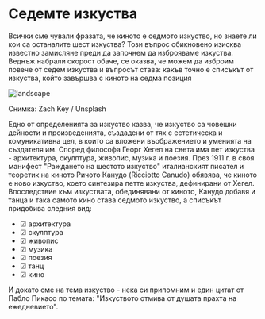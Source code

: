 # Седемте изкуства

Всички сме чували фразата, че киното е седмото изкуство, но знаете ли кои са останалите шест изкуства? Този въпрос обикновено изисква известно замисляне преди да започнем да изброяваме изкуства. Веднъж набрали скорост обаче, се оказва, че можем да изброим повече от седем изкуства и въпросът става: какъв точно е списъкът от изкуства, който завършва с киното на седма позиция

![landscape](https://images.unsplash.com/photo-1492037766660-2a56f9eb3fcb?q=80&w=1470&auto=format&fit=crop&ixlib=rb-4.0.3&ixid=M3wxMjA3fDB8MHxwaG90by1wYWdlfHx8fGVufDB8fHx8fA%3D%3D)

<p class='caption'>Снимка: Zach Key / Unsplash<p>

Едно от определенията за изкуство казва, че изкуство са човешки дейности и произведенията, създадени от тях с естетическа и комуникативна цел, в които са вложени въображението и уменията на създателя им. Според философа Георг Хегел на света има пет изкуства - архитектура, скулптура, живопис, музика и поезия. През 1911 г. в своя манифест "Раждането на шестото изкуство" италианският писател и теоретик на киното Ричото Канудо (Ricciotto Canudo) обявява, че киното е ново изкуство, което синтезира петте изкуства, дефинирани от Хегел. Впоследствие към изкуствата, обединявани от киното, Канудо добавя и танца и така самото кино става седмото изкуство, a списъкът придобива следния вид:

<ul class='markdown-ul'>
    <li class='markdown-li'>☑ архитектура</li>
    <li class='markdown-li'>☑ скулптура</li>
    <li class='markdown-li'>☑ живопис</li>
    <li class='markdown-li'>☑ музика</li>
    <li class='markdown-li'>☑ поезия</li>
    <li class='markdown-li'>☑ танц</li>
    <li class='markdown-li'>☑ кино</li>
</ul>

И докато сме на тема изкуство - нека си припомним и един цитат от Пабло Пикасо по темата: "Изкуството отмива от душата прахта на ежедневието".